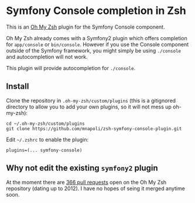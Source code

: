 # Symfony Console completion in Zsh

This is an [Oh My Zsh](https://github.com/robbyrussell/oh-my-zsh) plugin for the Symfony Console component.

Oh My Zsh already comes with a Symfony2 plugin which offers completion for `app/console` or `bin/console`. However if you use the Console component outside of the Symfony framework, you might simply be using `./console` and autocompletion will not work.

This plugin will provide autocompletion for `./console`.

## Install

Clone the repository in `.oh-my-zsh/custom/plugins` (this is a gitignored directory to allow you to add your own plugins, so it will not mess up oh-my-zsh):

```
cd ~/.oh-my-zsh/custom/plugins
git clone https://github.com/mnapoli/zsh-symfony-console-plugin.git
```

Edit `~/.zshrc` to enable the plugin:

```
plugins=(... symfony-console)
```

## Why not edit the existing `symfony2` plugin

At the moment there are [366 pull requests](https://github.com/robbyrussell/oh-my-zsh/pulls) open on the Oh My Zsh repository (dating up to 2012). I have no hopes of seing it merged anytime soon.
